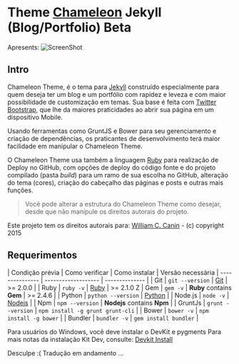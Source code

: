 # Theme [Chameleon](https://github.com/williamcanin/chameleon-theme-jekyll) Jekyll (Blog/Portfolio) Beta

Apresents:
![ScreenShot](https://raw.githubusercontent.com/williamcanin/chameleon-theme-jekyll/master/assets/images/preview/preview.png)

## Intro

Chameleon Theme, é o tema para [Jekyll](http://jekyllrb.com) construído especialmente para quem deseja ter um blog e um portfólio com rapidez e leveza e com maior possibilidade de customização em temas. Sua base é feita com [Twitter Bootstrap](http://getbootstrap.com), que lhe da maiores praticidades ao abrir sua página em um dispositivo Mobile.

Usando ferramentas como GruntJS e Bower para seu gerenciamento e criação de dependências, os praticantes de desenvolvimento terá maior facilidade em manipular o Chameleon Theme. 

O Chameleon Theme usa também a linguagem [Ruby](https://www.ruby-lang.org) para realização de Deploy no GitHub, com opções de deploy do código fonte e do projeto compilado (pasta _build_) para um ramo de sua escolha no GitHub, alteração do tema (cores), criação do cabeçalho das páginas e posts e outras mais funções. 

> Você pode alterar a estrutura do Chameleon Theme como desejar, desde que não manipule os direitos autorais do projeto.

Este projeto tem os direitos autorais para: [William C. Canin](http://github.com/williamcanin) - (c) copyright 2015


## Requerimentos

| Condição prévia | Como verificar 		| Como instalar  | Versão necessária
| --------------- | ------------------- | -------------- | 
| Git             | `git --version`     | [Git](http://git-scm.com/) | >= 2.0.0 |
| Ruby            | `ruby -v`    		| [Ruby](https://www.ruby-lang.org) | >= 2.1.0 Z
| Gem             | `gem -v`            | **Ruby** contains **Gem** | >= 2.4.6 |
| Python          | `python --version`  | [Python](https://www.python.org/) |
| Node.js         | `node -v`    		| [Nodejs](http://nodejs.org/) |
| Npm             | `npm --version`     | **Nodejs** contains **Npm** |
| GruntJs         | `grunt --version`   | `npm install -g grunt grunt-cli` |
| Bower           | `bower -v`   		| `npm install -g bower` |
| Bundler         | `bundler -v` 		| `gem install bundler` |

Para usuários do Windows, você deve instalar o DevKit e pygments
Para mais notas da instalação Kit Dev, consulte: [Devkit Install](https://github.com/oneclick/rubyinstaller/wiki/Development-Kit#installation-instructions)



Desculpe :( Tradução em andamento ...